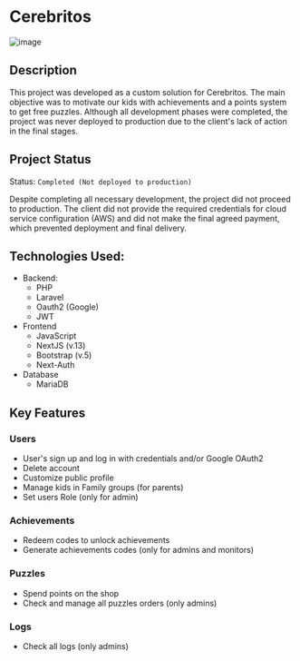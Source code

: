 # Cerebritos

![image](https://github.com/user-attachments/assets/c7e15ab7-d46d-4026-9bb2-2c55ccae7917)


## Description
This project was developed as a custom solution for Cerebritos. The main objective was to motivate our kids with achievements and a points system to get free puzzles. Although all development phases were completed, the project was never deployed to production due to the client's lack of action in the final stages.

## Project Status
Status: `Completed (Not deployed to production)`

Despite completing all necessary development, the project did not proceed to production. The client did not provide the required credentials for cloud service configuration (AWS) and did not make the final agreed payment, which prevented deployment and final delivery.

## Technologies Used:
- Backend:
  - PHP
  - Laravel
  - Oauth2 (Google)
  - JWT
- Frontend
  - JavaScript
  - NextJS (v.13)
  - Bootstrap (v.5)
  - Next-Auth
- Database
  - MariaDB

## Key Features

### Users
- User's sign up and log in with credentials and/or Google OAuth2
- Delete account
- Customize public profile
- Manage kids in Family groups (for parents)
- Set users Role (only for admin)

### Achievements
- Redeem codes to unlock achievements
- Generate achievements codes (only for admins and monitors)

### Puzzles
- Spend points on the shop
- Check and manage all puzzles orders (only admins)

### Logs
- Check all logs (only admins)
